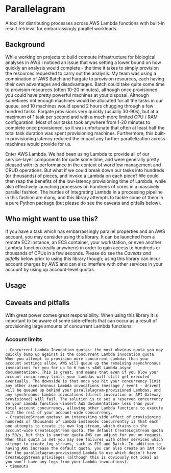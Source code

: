 # Parallelagram
A tool for distributing processes across AWS Lambda functions with built-in result retrieval for embarrassingly parallel workloads.  

## Background  
While working on projects to build compute infrastructure for biological analyses in AWS I noticed an issue that was setting 
a lower bound on how quickly an analysis would complete - the time it takes to simply provision the resources requested 
to carry out the analysis. My team was using a combination of AWS Batch and Fargate to provision resources, each having
their own advantages and disadvantages.  Batch could take quite some time to provision resources (often 10-20 minutes), 
although once provisioned you could have pretty powerful machines at your disposal. Although sometimes not enough machines 
would be allocated for all the tasks in our queue, and 10 machines would spend 2 hours chugging through a few hundred tasks. 
Fargate provisions very quickly (usually 30-90s), but at a maximum of 1 task per second and with a much more limited CPU / RAM 
configuration. Most of our tasks took anywhere from 1-20 minutes to complete once provisioned, so it was unfortunate that 
often at least half the total task duration was spent provisioning machines. Furthermore, this built-in provisioning latency 
reduced the impact any further parallelization across machines would provide for us.  

Enter AWS Lambda. We had been using Lambda to provide all of our service-layer components for quite some time, and were 
generally pretty pleased with its performance in the context of workflow management and CRUD operations. But what if we 
could break down our tasks into hundreds (or thousands) of pieces, and invoke a Lambda on each piece? We could then reap the 
benefits of the low-latency provisioning time of Lambda, while also effectively launching processes on hundreds of cores in a 
massively parallel fashion. The hurtles of integrating Lambda in a processing pipeline in this fashion are many, and this 
library attempts to tackle some of them in a pure Python package (but please do see the caveats and pitfalls below).  

## Who might want to use this?  
If you have a task which has embarrassingly parallel properties and an AWS account, you may consider using this library. 
It can be launched from a remote EC2 instance, an ECS container, your workstation, or even another Lambda function (really anywhere) 
in order to gain access to hundreds or thousands of CPUs in a few seconds. Please do see the *Caveats and pitfalls* below 
prior to using this library though; using this library can incur account charges by AWS and can also interfere with other 
services in your account by using up account-level quotas.  

## Usage  

## Caveats and pitfalls  
With great power comes great responsibility. When using this library it is important to be aware of some side-effects that 
can occur as a result of provisioning large amounts of concurrent Lambda functions;
### Account limits
    - Concurrent Lambda Invocation quotas: the most obvious quota you may quickly bump up against is the concurrent Lambda invocation quota. When you attempt to provision more concurrent Lambdas than your account settings allow, AWS will queue up the remaining asynchronous invocations for you for up to 6 hours <AWS Lambda async documentation>. This is great, and means that even if you blow your account concurrency limits your Lambdas will still get executed eventually. The downside is that once you hit your concurrency limit any other asynchronous Lambda invocations (message / event - driven) will be queued up behind your parallelagram-provisioned Lambdas, and any synchronous Lambda invocations (direct invocation or API Gateway provisioned) will fail. The solution is to set a reserved concurrency on your Lambda function <insert AWS documentation> less than your total account concurrency, allowing other Lambda functions to execute with the rest of your account-wide concurrency.   
    - CreateLogStream quotas: an interesting side effect of provisioning hundreds or thousands of Lambda instances concurrently is that each one attempts to create its own log stream, which drains on the account-wide CreateLogStream quota. The default CreateLogStream quota is 50/s, but this is another quota AWS can adjust for you on request. When this quota is met you may see failures with other services which attempt to create log streams, such as ECS and Batch. In addition to having AWS increase the default quota, you can also create an IAM role for the parallelagram-provisioned Lambda to use which doesn't have CreateLogStream privileges (although this is obviously not ideal as you won't have any logs from your Lambda invocations).  
    - timeouts 